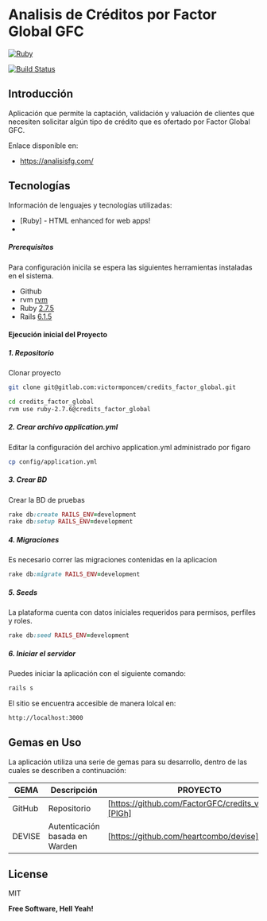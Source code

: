 # Analisis de Créditos por Factor Global GFC

[![Ruby](/Users/vponce/Downloads/rails6.jpeg)]()

[![Build Status](https://travis-ci.org/joemccann/dillinger.svg?branch=master)](https://travis-ci.org/joemccann/dillinger)

## Introducción
Aplicación que permite la captación, validación y valuación de clientes que necesiten solicitar algún tipo de crédito que es ofertado por Factor Global GFC.

Enlace disponible en:
- https://analisisfg.com/

## Tecnologías

Información de lenguajes y tecnologías utilizadas:

- [Ruby] - HTML enhanced for web apps!
-
##### Prerequisitos

Para configuración inicila se espera las siguientes herramientas instaladas en el sistema.

- Github
- rvm [rvm](https://rvm.io/rvm/install)
- Ruby [2.7.5](https://www.ruby-lang.org/en/news/2021/11/24/ruby-2-7-5-released/)
- Rails [6.1.5](https://rubyonrails.org/2022/3/10/Rails-6-1-5-has-been-released)


#### Ejecución inicial del Proyecto

##### 1. Repositorio
Clonar proyecto

```bash
git clone git@gitlab.com:victormponcem/credits_factor_global.git
```
```sh
cd credits_factor_global
rvm use ruby-2.7.6@credits_factor_global
```

##### 2. Crear archivo application.yml

Editar la configuración del archivo application.yml administrado por figaro
```bash
cp config/application.yml
```

##### 3. Crear BD

Crear la BD de pruebas

```ruby
rake db:create RAILS_ENV=development
rake db:setup RAILS_ENV=development
```

##### 4. Migraciones

Es necesario correr las migraciones contenidas en la aplicacion

```ruby
rake db:migrate RAILS_ENV=development
```
##### 5. Seeds

La plataforma cuenta con datos iniciales requeridos para permisos, perfiles y roles.

```ruby
rake db:seed RAILS_ENV=development
```

##### 6. Iniciar el servidor

Puedes iniciar la aplicación con el siguiente comando:

```ruby
rails s
```
El sitio se encuentra accesible de manera lolcal en:

```sh
http://localhost:3000
```

## Gemas en Uso

La aplicación utiliza una serie de gemas para su desarrollo, dentro de las cuales se describen a continuación:

| GEMA | Descripción|PROYECTO |
| ------ |------ | ------ |
| GitHub | Repositorio|[https://github.com/FactorGFC/credits_valuation][PlGh] |
| DEVISE | Autenticación basada en Warden|[https://github.com/heartcombo/devise][PlDb] |


## License

MIT

**Free Software, Hell Yeah!**

[//]: # (These are reference links used in the body of this note and get stripped out when the markdown processor does its job. There is no need to format nicely because it shouldn't be seen. Thanks SO - http://stackoverflow.com/questions/4823468/store-comments-in-markdown-syntax)

[PlDb]: <https://github.com/heartcombo/devise>
[PlGh]: <git@github.com:FactorGFC/credits_valuation.git>



